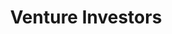 ---
layout: firm_page
title: "Venture Investors"
id: "ventureinvestors.com"
permalink: "/ventureinvestorsventureinvestors.com/"
website: "https://ventureinvestors.com"
offices: "Madison (United States), Ann Arbor (United States), Milwaukee (United States)"
investment_stages: "Pre-Seed, Seed, Series A"
portfolio_companies: "Aerpio Pharmaceuticals, Akebia Therapeutics, BlueWillow Biologics, Cellectar Biosciences, Inc., Delphinus Medical Technologies, Deltanoid Pharmaceuticals, Dvant Pharma, EarliTec Diagnostics, Elephas, Elucent Medical, EnsoData, Euthymics Bioscience, Eximis Surgical, FluGen, Gala, GDXI, HealthMyne, HistoSonics, Intralase, Invenra, Inviragen, Iterion Therapeutics, LenSx, Nerites, NeuMoDx, Neurovance, NeuWave Medical, NimbleGen Systems, Promega, Rivermark Medical, TAI Diagnostics, ThirdWave Molecular Diagnostics, Tissue Regeneration Systems, TomoTherapy, ViaLase, Visana Health, Zystor"
portfolio_link: "https://ventureinvestors.com/portfolio/"
investment_markets: "Pharma, Diagnostics, Devices & Digital Health"
founded_year: "1982"
description: "Venture Investors seeks the next big things in healthcare. Based in the Midwest with open access to renowned research universities, and the vibrant communities that surround them, we target, uncover, and invest in extraordinary ideas that will shape the future of health and wellness. With decades of proven success, we’re fueling the future of what’s driving healthcare."
linkedin: "https://www.linkedin.com/company/venture-investors/"
twitter: "https://www.twitter.com/vi_funds"
instagram: ""
team_page: "https://ventureinvestors.com/people/"
investor_type: "Venture Capital"
crunchbase: "https://www.crunchbase.com/organization/venture-investors"
pitchbook: "https://pitchbook.com/profiles/investor/11327-32"

# SEO Optimization
meta_title: "Venture Investors - VC Firm - projectstartups.com"
meta_description: "Venture Investors, Venture Investors seeks the next big things in healthcare. Based in the Midwest with open access to renowned research universities, and the vibrant co..."
meta_keywords: "Venture Investors, Pharma, Diagnostics, Devices & Digital Health, VC firm, venture capital, startup investor, projectstartups.com"
canonical_url: "https://vc.projectstartups.com/ventureinvestorsventureinvestors.com/"
---